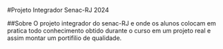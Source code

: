#Projeto Integrador Senac-RJ 2024

##Sobre
O projeto integrador do senac-RJ e onde os alunos colocam em pratica todo conhecimento
obtido durante o curso em um projeto real e assim montar um portifilio de qualidade.
